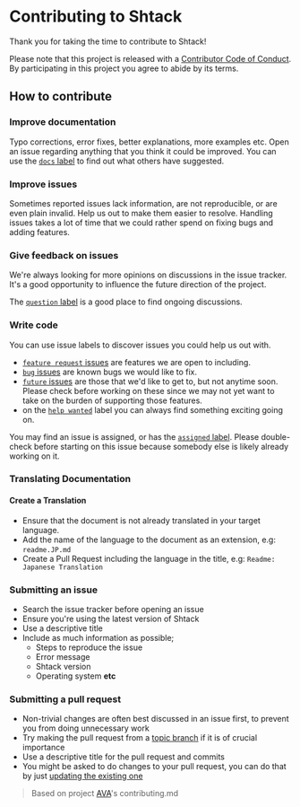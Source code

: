 # Contributing to Shtack

Thank you for taking the time to contribute to Shtack!

Please note that this project is released with a [Contributor Code of Conduct](code-of-conduct.md). By participating in this project you agree to abide by its terms.

## How to contribute

### Improve documentation

Typo corrections, error fixes, better explanations, more examples etc. Open an issue regarding anything that you think it could be improved. You can use the [`docs` label](https://github.com/klaussinani/shtack/labels/docs) to find out what others have suggested.

### Improve issues

Sometimes reported issues lack information, are not reproducible, or are even plain invalid. Help us out to make them easier to resolve. Handling issues takes a lot of time that we could rather spend on fixing bugs and adding features.

### Give feedback on issues

We're always looking for more opinions on discussions in the issue tracker. It's a good opportunity to influence the future direction of the project.

The [`question` label](https://github.com/klaussinani/shtack/labels/question) is a good place to find ongoing discussions.

### Write code

You can use issue labels to discover issues you could help us out with.

- [`feature request` issues](https://github.com/klaussinani/shtack/labels/feature%20request) are features we are open to including.
- [`bug` issues](https://github.com/klaussinani/shtack/labels/bug) are known bugs we would like to fix.
- [`future` issues](https://github.com/klaussinani/shtack/labels/future) are those that we'd like to get to, but not anytime soon. Please check before working on these since we may not yet want to take on the burden of supporting those features.
- on the [`help wanted`](https://github.com/klaussinani/shtack/labels/help%20wanted) label you can always find something exciting going on.

You may find an issue is assigned, or has the [`assigned` label](https://github.com/klaussinani/shtack/labels/assigned). Please double-check before starting on this issue because somebody else is likely already working on it.

### Translating Documentation

#### Create a Translation

- Ensure that the document is not already translated in your target language.
- Add the name of the language to the document as an extension, e.g: `readme.JP.md`
- Create a Pull Request including the language in the title, e.g: `Readme: Japanese Translation`

### Submitting an issue

- Search the issue tracker before opening an issue
- Ensure you're using the latest version of Shtack
- Use a descriptive title
- Include as much information as possible;
  - Steps to reproduce the issue
  - Error message
  - Shtack version
  - Operating system **etc**

### Submitting a pull request

- Non-trivial changes are often best discussed in an issue first, to prevent you from doing unnecessary work
- Try making the pull request from a [topic branch](https://github.com/dchelimsky/rspec/wiki/Topic-Branches) if it is of crucial importance
- Use a descriptive title for the pull request and commits
- You might be asked to do changes to your pull request, you can do that by just [updating the existing one](https://github.com/RichardLitt/docs/blob/master/amending-a-commit-guide.md)

> Based on project [AVA](https://github.com/avajs/ava/blob/master/contributing.md)'s contributing.md
